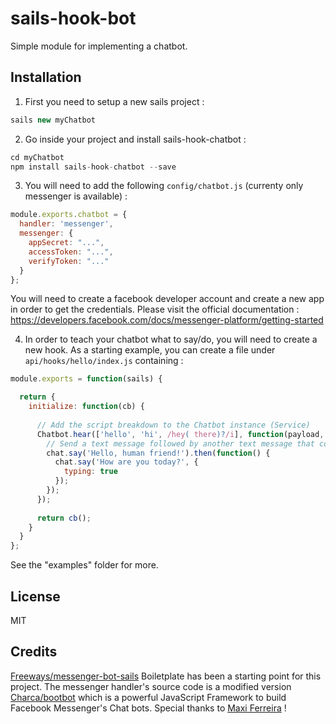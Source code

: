 # sails-hook-bot
Simple module for implementing a chatbot.

## Installation
1. First you need to setup a new sails project :
```javascript
sails new myChatbot
```
2. Go inside your project and install sails-hook-chatbot :
```javascript
cd myChatbot
npm install sails-hook-chatbot --save
```
3. You will need to add the following `config/chatbot.js` (currenty only messenger is available) :
```javascript
module.exports.chatbot = {
  handler: 'messenger',
  messenger: {
    appSecret: "...",
    accessToken: "...",
    verifyToken: "..."
  }
};
```
You will need to create a facebook developer account and create a new app in order to get the credentials. Please visit the official documentation : https://developers.facebook.com/docs/messenger-platform/getting-started

4. In order to teach your chatbot what to say/do, you will need to create a new hook. As a starting example, you can create a file under `api/hooks/hello/index.js` containing :
```javascript
module.exports = function(sails) {

  return {
    initialize: function(cb) {
    
      // Add the script breakdown to the Chatbot instance (Service)
      Chatbot.hear(['hello', 'hi', /hey( there)?/i], function(payload, chat) {
        // Send a text message followed by another text message that contains a typing indicator
        chat.say('Hello, human friend!').then(function() {
          chat.say('How are you today?', {
            typing: true
          });
        });
      });
      
      return cb();
    }
  }
};
```
See the "examples" folder for more.

## License
MIT
## Credits
[Freeways/messenger-bot-sails](https://github.com/Freeways/messenger-bot-sails) Boiletplate has been a starting point for this project.
The messenger handler's source code is a modified version [Charca/bootbot](https://github.com/Charca/bootbot) which is a powerful JavaScript Framework to build Facebook Messenger's Chat bots. Special thanks to [Maxi Ferreira](https://github.com/Charca) !
